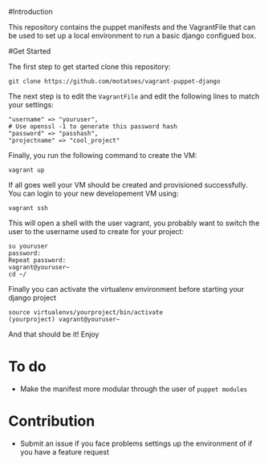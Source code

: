#Introduction

This repository contains the puppet manifests and the VagrantFile that can be used to set up a local environment to run a basic django configued box.  

#Get Started

The first step to get started clone this repository:

`git clone https://github.com/motatoes/vagrant-puppet-django`

The next step is to edit the `VagrantFile` and edit the following lines to match your settings:

```
"username" => "youruser",
# Use openssl -1 to generate this password hash
"password" => "passhash",
"projectname" => "cool_project"
```

Finally, you run the following command to create the VM:

```
vagrant up
```


If all goes well your VM should be created and provisioned successfully. You can login to your new developement VM using:

```
vagrant ssh
```

This will open a shell with the user vagrant, you probably want to switch the user to the username used to create for your project:

```
su youruser
password:
Repeat password:
vagrant@youruser~ 
cd ~/
```

Finally you can activate the virtualenv environment before starting your django project

```
source virtualenvs/yourproject/bin/activate
(yourproject) vagrant@youruser~
```


And that should be it! Enjoy


# To do
- Make the manifest more modular through the user of `puppet modules`

# Contribution

- Submit an issue if you face problems settings up the environment of if you have a feature request
